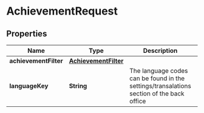 

# AchievementRequest



## Properties

| Name | Type | Description | Notes |
|------------ | ------------- | ------------- | -------------|
|**achievementFilter** | [**AchievementFilter**](AchievementFilter.md) |  |  [optional] |
|**languageKey** | **String** | The language codes can be found in the settings/transalations section of the back office |  [optional] |



